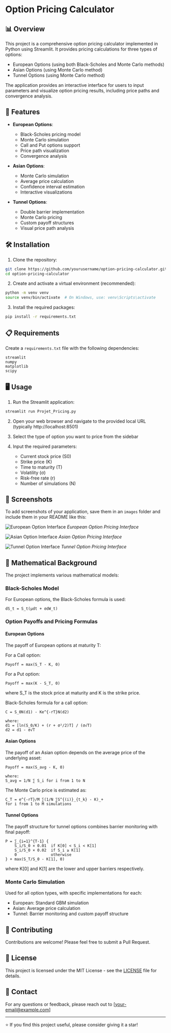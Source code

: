 # Option Pricing Calculator

## 📊 Overview

This project is a comprehensive option pricing calculator implemented in Python using Streamlit. It provides pricing calculations for three types of options:

- European Options (using both Black-Scholes and Monte Carlo methods)
- Asian Options (using Monte Carlo method)
- Tunnel Options (using Monte Carlo method)

The application provides an interactive interface for users to input parameters and visualize option pricing results, including price paths and convergence analysis.

## 🚀 Features

- **European Options**:
  - Black-Scholes pricing model
  - Monte Carlo simulation
  - Call and Put options support
  - Price path visualization
  - Convergence analysis

- **Asian Options**:
  - Monte Carlo simulation
  - Average price calculation
  - Confidence interval estimation
  - Interactive visualizations

- **Tunnel Options**:
  - Double barrier implementation
  - Monte Carlo pricing
  - Custom payoff structures
  - Visual price path analysis

## 🛠️ Installation

1. Clone the repository:
```bash
git clone https://github.com/yourusername/option-pricing-calculator.git
cd option-pricing-calculator
```

2. Create and activate a virtual environment (recommended):
```bash
python -m venv venv
source venv/bin/activate  # On Windows, use: venv\Scripts\activate
```

3. Install the required packages:
```bash
pip install -r requirements.txt
```

## 📋 Requirements

Create a `requirements.txt` file with the following dependencies:

```
streamlit
numpy
matplotlib
scipy
```

## 🖥️ Usage

1. Run the Streamlit application:
```bash
streamlit run Projet_Pricing.py
```

2. Open your web browser and navigate to the provided local URL (typically http://localhost:8501)

3. Select the type of option you want to price from the sidebar

4. Input the required parameters:
   - Current stock price (S0)
   - Strike price (K)
   - Time to maturity (T)
   - Volatility (σ)
   - Risk-free rate (r)
   - Number of simulations (N)

## 📸 Screenshots

To add screenshots of your application, save them in an `images` folder and include them in your README like this:

![European Option Interface](images/european_option.png)
*European Option Pricing Interface*

![Asian Option Interface](images/asian_option.png)
*Asian Option Pricing Interface*

![Tunnel Option Interface](images/tunnel_option.png)
*Tunnel Option Pricing Interface*

## 🧮 Mathematical Background

The project implements various mathematical models:

### Black-Scholes Model
For European options, the Black-Scholes formula is used:
```
dS_t = S_t(μdt + σdW_t)
```

### Option Payoffs and Pricing Formulas

#### European Options
The payoff of European options at maturity T:

For a Call option:
```
Payoff = max(S_T - K, 0)
```

For a Put option:
```
Payoff = max(K - S_T, 0)
```

where S_T is the stock price at maturity and K is the strike price.

Black-Scholes formula for a call option:
```
C = S_0N(d1) - Ke^{-rT}N(d2)

where:
d1 = [ln(S_0/K) + (r + σ²/2)T] / (σ√T)
d2 = d1 - σ√T
```

#### Asian Options
The payoff of an Asian option depends on the average price of the underlying asset:
```
Payoff = max(S_avg - K, 0)

where:
S_avg = 1/N ∑ S_i for i from 1 to N
```

The Monte Carlo price is estimated as:
```
C_T = e^{-rT}/M ∑(1/N ∑S^{(i)}_{t_k} - K)_+
for i from 1 to M simulations
```

#### Tunnel Options
The payoff structure for tunnel options combines barrier monitoring with final payoff:
```
P = ∑_{i=1}^{T-1} {
    S_i/S_0 × 0.01  if K[0] < S_i < K[1]
    S_i/S_0 × 0.02  if S_i ≥ K[1]
    0               otherwise
} + max(S_T/S_0 - K[1], 0)
```

where K[0] and K[1] are the lower and upper barriers respectively.

### Monte Carlo Simulation
Used for all option types, with specific implementations for each:
- European: Standard GBM simulation
- Asian: Average price calculation
- Tunnel: Barrier monitoring and custom payoff structure

## 🤝 Contributing

Contributions are welcome! Please feel free to submit a Pull Request.

## 📝 License

This project is licensed under the MIT License - see the [LICENSE](LICENSE) file for details.

## 📧 Contact

For any questions or feedback, please reach out to [your-email@example.com]

---
⭐️ If you find this project useful, please consider giving it a star!
